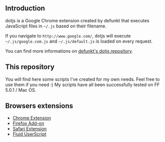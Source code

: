 ## Introduction

dotjs is a Google Chrome extension created by defunkt that executes JavaScript files in `~/.js` based on their filename.

If you navigate to `http://www.google.com/`, dotjs will execute `~/.js/google.com.js` and `~/.js/default.js` is loaded on every request.

You can find more informations on [defunkt's dotjs repository](https://github.com/defunkt/dotjs).


## This repository

You will find here some scripts I've created for my own needs. Feel free to use  them if you need :)
My scripts have all been successfully tested on FF 5.0.1 / Mac OS.


## Browsers extensions

- [Chrome Extension](https://github.com/defunkt/dotjs)
- [Firefox Add-on](https://github.com/rlr/dotjs-addon)
- [Safari Extension](https://github.com/wfarr/dotjs.safariextension)
- [Fluid UserScript](https://github.com/sj26/dotjs-fluid)
